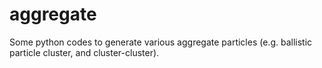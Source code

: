 # aggregate
Some python codes to generate various aggregate particles (e.g. ballistic particle cluster, and cluster-cluster).

